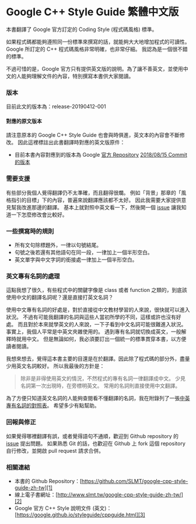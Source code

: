 # Google C++ Style Guide 繁體中文版

本書翻譯了 Google 官方訂定的 Coding Style (程式碼風格) 標準。

如果程式碼都能夠遵照同一份標準來撰寫的話，就能夠大大地增加程式的可讀性。 Google 所訂定的 C++ 程式碼風格非常明確，也非常仔細。 我認為是一個很不錯的標準。

不過可惜的是，Google 官方只有提供英文版的說明。為了讓不善英文，並使用中文的人能夠理解文件的內容，特別撰寫本書供大家閱讀。

### 版本

目前此文的版本為：release-20190412-001

#### 對應的原文版本

請注意原本的 Google C++ Style Guide 也會與時俱進，英文本的內容會不斷修改。 因此這裡標註出此書翻譯時對應的英文版原件：

- 目前本書內容對應到的版本為 Google [官方 Repository][6] [2018/08/15 Commit 的版本][5]

### 需要支援

有些部分我個人覺得翻譯仍不太準確，而且翻得很爛。 例如「背景」那章的「風格指引的目標」下的內容，普遍來說翻譯應該都不太好。 因此我需要大家提供意見幫我改進那邊的翻譯。 基本上就對照中英文看一下，然後開一個 [issue][4] 讓我知道一下怎麼修改會比較好。

### 一些撰寫時的規則

- 所有文句除標題外，一律以句號結尾。
- 句號之後若還有其他語句在同一段，一律加上一個半形空白。
- 英文單字與中文字詞的銜接處一律加上一個半形空白。

### 英文專有名詞的處理

這點我想了很久，有些程式中的關鍵字像是 class 或者 function 之類的，到底該使用中文的翻譯名詞呢？還是直接打英文名詞？

使用中文專有名詞的好處是，對於直接從中文教材學習的人來說，很快就可以進入狀況。 不過有可能我翻譯的名詞與這些人當初所學的不同，這樣或許也沒有好處。 而且對於本來就學英文的人來說，一下子看到中文名詞可能很難進入狀況。 事實上，我個人平常是中英文夾雜使用的。 遇到專有名詞就切換成英文，一般解釋時就用中文。 但是無論如何，我必須要訂出一個統一的標準貫穿本書，以方便讀者閱讀。

我想來想去，覺得這本書主要的目還是在於翻譯。因此除了程式碼的部分外，盡量少用英文名詞較好。 所以我最後的方針是：

> 除非是非得使用英文的情況，不然程式的專有名詞一律翻譯成中文。 少見名詞第一次出現時，在旁標明英文。 常用的名詞則直接使用中文翻譯。

為了方便只知道英文名詞的人能夠查閱看不懂翻譯的名詞，我在附錄列了一張[中英專有名詞的對照表](a_english_word_table.md)。 希望多少有點幫助。

### 回報與修正

如果覺得哪裡翻譯有誤，或者覺得語句不通順，歡迎到 Github repository 的 [issue][4] 提出問題。 如果熟悉 Git 的話，也歡迎在 Github 上 fork 這個 repository 自行修改，並開啟 pull request 請求合併。

### 相關連結

- 本書的 Github Repository：[https://github.com/SLMT/google-cpp-style-guide-zh-tw][1]
- 線上電子書網址：[http://www.slmt.tw/google-cpp-style-guide-zh-tw/][2]
- Google 官方 C++ Style 說明文件 (英文)：[https://google.github.io/styleguide/cppguide.html][3]

[1]: https://github.com/SLMT/google-cpp-style-guide-zh-tw
[2]: http://www.slmt.tw/google-cpp-style-guide-zh-tw/
[3]: https://google.github.io/styleguide/cppguide.html
[4]: https://github.com/SLMT/google-cpp-style-guide-zh-tw/issues
[5]: https://github.com/google/styleguide/blob/63107a12eb85a4da33e2585a912234e4794cea06/cppguide.html
[6]: https://github.com/google/styleguide/

